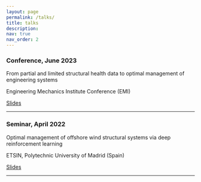 ```yaml
---
layout: page
permalink: /talks/
title: talks
description: 
nav: true
nav_order: 2
---
```

### Conference, June 2023
From partial and limited structural health data to optimal management of engineering systems

Engineering Mechanics Institute Conference (EMI)

[Slides](../assets/pdf/EMI%20PPT%20Conference_V3_pm.pdf)

___

### Seminar, April 2022 
Optimal management of offshore wind structural systems via deep reinforcement learning 

ETSIN, Polytechnic University of Madrid (Spain)

[Slides](../assets/pdf/SeminarMoratoPablo_2022April19.pdf)

___
